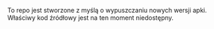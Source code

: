 To repo jest stworzone z myślą o wypuszczaniu nowych wersji apki. Właściwy kod źródłowy jest na ten moment niedostępny.
